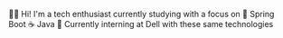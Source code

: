 👨‍💻 Hi! I'm a tech enthusiast currently studying with a focus on 
🍃 Spring Boot 
☕️ Java
💼 Currently interning at Dell with these same technologies
